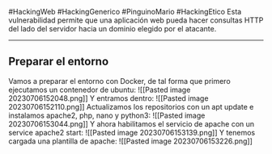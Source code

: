 #HackingWeb #HackingGenerico #PinguinoMario #HackingEtico
Esta vulnerabilidad permite que una aplicación web pueda hacer consultas HTTP del lado del servidor hacia un dominio elegido por el atacante.

-------------------------------------
## Preparar el entorno
Vamos a preparar el entorno con Docker, de tal forma que primero ejecutamos un contenedor de ubuntu:
![[Pasted image 20230706152048.png]]
Y entramos dentro:
![[Pasted image 20230706152110.png]]
Actualizamos los repositorios con un apt update e instalamos apache2, php, nano y python3:
![[Pasted image 20230706153044.png]]
Y ahora habilitamos el servicio de apache con un service apache2 start:
![[Pasted image 20230706153139.png]]
Y tenemos cargada una plantilla de apache:
![[Pasted image 20230706153226.png]]
